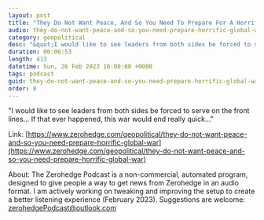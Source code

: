 ```yaml
---
layout: post
title: "They Do Not Want Peace, And So You Need To Prepare For A Horrific Global War"
audio: they-do-not-want-peace-and-so-you-need-prepare-horrific-global-war-0
category: geopolitical
desc: "&quot;I would like to see leaders from both sides be forced to serve on the front lines... If that ever happened, this war would end really quick...&quot;"
duration: 00:06:53
length: 413
datetime: Sun, 26 Feb 2023 16:00:00 +0000
tags: podcast
guid: they-do-not-want-peace-and-so-you-need-prepare-horrific-global-war-0
order: 0
---
```

&quot;I would like to see leaders from both sides be forced to serve on the front lines... If that ever happened, this war would end really quick...&quot;

Link: [https://www.zerohedge.com/geopolitical/they-do-not-want-peace-and-so-you-need-prepare-horrific-global-war](https://www.zerohedge.com/geopolitical/they-do-not-want-peace-and-so-you-need-prepare-horrific-global-war)

About: The Zerohedge Podcast is a non-commercial, automated program, designed to give people a way to get news from Zerohedge in an audio format.  I am actively working on tweaking and improving the setup to create a better listening experience (February 2023).  Suggestions are welcome: [zerohedgePodcast@outlook.com](mailto:zerohedgePodcast@outlook.com)